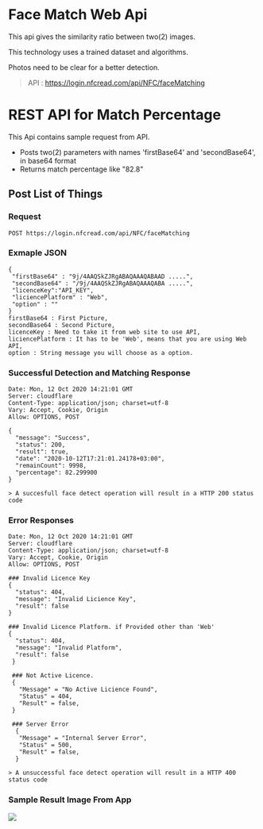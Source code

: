 # Face Match Web Api

This api gives the similarity ratio between two(2) images.

This technology uses a trained dataset and algorithms.

Photos need to be clear for a better detection.

>API : https://login.nfcread.com/api/NFC/faceMatching 

# REST API for Match Percentage

This Api contains sample request from API.
 - Posts two(2) parameters with names 'firstBase64' and 'secondBase64', in base64 format
 - Returns match percentage like "82.8"

## Post List of Things

### Request

`POST https://login.nfcread.com/api/NFC/faceMatching`

### Exmaple JSON 
    {
     "firstBase64" : "9j/4AAQSkZJRgABAQAAAQABAAD .....",
     "secondBase64" : "/9j/4AAQSkZJRgABAQAAAQABA .....",
     "licenceKey":"API_KEY",
     "liciencePlatform" : "Web",
     "option" : ""
    }
    firstBase64 : First Picture,
    secondBase64 : Second Picture,
    licenceKey : Need to take it from web site to use API,
    liciencePlatform : It has to be 'Web', means that you are using Web API,
    option : String message you will choose as a option.

### Successful Detection and Matching Response

    Date: Mon, 12 Oct 2020 14:21:01 GMT
    Server: cloudflare
    Content-Type: application/json; charset=utf-8
    Vary: Accept, Cookie, Origin
    Allow: OPTIONS, POST

    {
      "message": "Success",
      "status": 200,
      "result": true,
      "date": "2020-10-12T17:21:01.24178+03:00",
      "remainCount": 9998,
      "percentage": 82.299900
    }
    
    > A succesfull face detect operation will result in a HTTP 200 status code
    
    
### Error Responses

    Date: Mon, 12 Oct 2020 14:21:01 GMT
    Server: cloudflare
    Content-Type: application/json; charset=utf-8
    Vary: Accept, Cookie, Origin
    Allow: OPTIONS, POST
    
    ### Invalid Licence Key
    {
      "status": 404,
      "message": "Invalid Licience Key",
      "result": false
    }
    
    ### Invalid Licence Platform. if Provided other than 'Web'
    {
      "status": 404,
      "message": "Invalid Platform",
      "result": false
     }
     
     ### Not Active Licence.
     {
       "Message" = "No Active Licience Found",
       "Status" = 404,
       "Result" = false,
     }
     
     ### Server Error
      {
       "Message" = "Internal Server Error",
       "Status" = 500,
       "Result" = false,
      }
    
    > A unsuccessful face detect operation will result in a HTTP 400 status code
    
 ### Sample Result Image From App

![](https://cloud.githubusercontent.com/assets/896692/23625282/7f2d79dc-025d-11e7-8728-d8924596f8fa.png)
    
    





